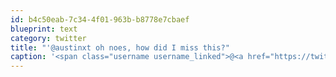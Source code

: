 ```yaml
---
id: b4c50eab-7c34-4f01-963b-b8778e7cbaef
blueprint: text
category: twitter
title: "'@austinxt oh noes, how did I miss this?"
caption: '<span class="username username_linked">@<a href="https://twitter.com/austinxt" title="Zenia Austin">austinxt</a></span> oh noes, how did I miss this?'
---
```

